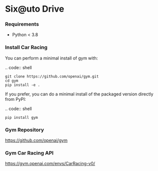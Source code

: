 # Six@uto Drive

### Requirements

- Python < 3.8

### Install Car Racing

You can perform a minimal install of gym with:

.. code:: shell

    git clone https://github.com/openai/gym.git
    cd gym
    pip install -e .

If you prefer, you can do a minimal install of the packaged version directly from PyPI:

.. code:: shell

    pip install gym

### Gym Repository

https://github.com/openai/gym

### Gym Car Racing API

https://gym.openai.com/envs/CarRacing-v0/